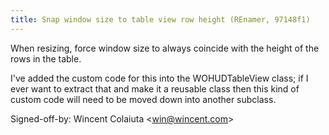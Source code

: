 ```yaml
---
title: Snap window size to table view row height (REnamer, 97148f1)
---
```


When resizing, force window size to always coincide with the height of the rows in the table.

I've added the custom code for this into the WOHUDTableView class; if I ever want to extract that and make it a reusable class then this kind of custom code will need to be moved down into another subclass.

Signed-off-by: Wincent Colaiuta &lt;win@wincent.com&gt;
